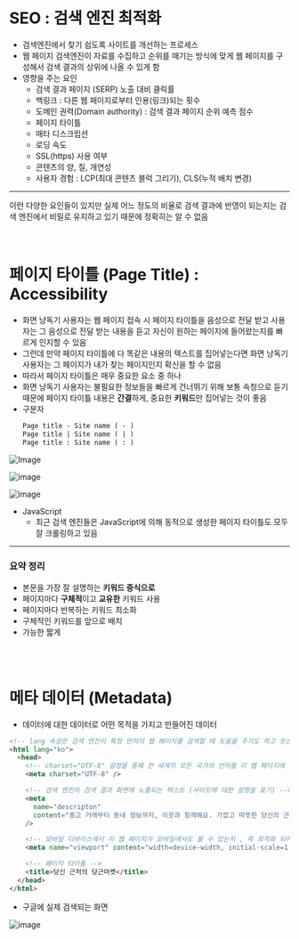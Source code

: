 # SEO : 검색 엔진 최적화

- 검색엔진에서 찾기 쉽도록 사이트를 개선하는 프로세스
- 웹 페이지 검색엔진이 자료를 수집하고 순위를 매기는 방식에 맞게 웹 페이지를 구성해서 검색 결과의 상위에 나올 수 있게 함
- 영향을 주는 요인
  - 검색 결과 페이지 (SERP) 노출 대비 클릭률
  - 백링크 : 다른 웹 페이지로부터 인용(링크)되는 횟수
  - 도메인 권력(Domain authority) : 검색 결과 페이지 순위 예측 점수
  - 페이지 타이틀
  - 매타 디스크립션
  - 로딩 속도
  - SSL(https) 사용 여부
  - 콘텐츠의 양, 질, 개연성
  - 사용자 경험 : LCP(최대 콘텐츠 블럭 그리기), CLS(누적 배치 변경)
<hr/>
    <aside>
    이런 다양한 요인들이 있지만 실제 어느 정도의 비율로 검색 결과에 반영이 되는지는 검색 엔진에서 비밀로 유지하고 있기 때문에 정확히는 알 수 없음
    </aside>
    
<br/>
<br/>

# 페이지 타이틀 (Page Title) : Accessibility

- 화면 낭독기 사용자는 웹 페이지 접속 시 페이지 타이틀을 음성으로 전달 받고 사용자는 그 음성으로 전달 받는 내용을 듣고 자신이 원하는 페이지에 들어왔는지를 빠르게 인지할 수 있음
- 그런데 만약 페이지 타이틀에 다 똑같은 내용의 텍스트를 집어넣는다면 화면 낭독기 사용자는 그 페이지가 내가 찾는 페이지인지 확신을 할 수 없음
- 따라서 페이지 타이틀은 매우 중요한 요소 중 하나
- 화면 낭독기 사용자는 불필요한 정보들을 빠르게 건너뛰기 위해 보통 속청으로 듣기 때문에 페이지 타이틀 내용은 **간결**하게, 중요한 **키워드**만 집어넣는 것이 좋음
- 구분자
  ```xml
  Page title - Site name ( - )
  Page title | Site name ( | )
  Page title : Site name ( : )
  ```

![Image](https://github.com/user-attachments/assets/9baaf889-73e7-470f-97cc-36c1b7985c63)

![image](https://github.com/user-attachments/assets/fc42c649-15d6-4fcb-8adb-2b097c10062f)

![image](https://github.com/user-attachments/assets/3b2fe231-52a2-4c0c-9c5e-a1f897f179d8)


- JavaScript
  - 최근 검색 엔진들은 JavaScript에 의해 동적으로 생성한 페이지 타이틀도 모두 잘 크롤링하고 있음
<hr/>

### 요약 정리
  - 본문을 가장 잘 설명하는 **키워드 중식으로**
  - 페이지마다 **구체적**이고 **교유한** 키워드 사용
  - 페이지마다 반복하는 키워드 최소화
  - 구체적인 키워드를 앞으로 배치
  - 가능한 짧게

<br/>
<br/>

# 메타 데이터 (Metadata)

- 데이터에 대한 데이터로 어떤 목적을 가지고 만들어진 데이터

```html
<!-- lang 속성은 검색 엔진이 특정 언어의 웹 페이지를 검색할 때 도움을 주기도 하고 또는 화면 낭독기 사용자들이 이 웹 페이지를 읽을 때 어떤 음성 엔진을 선택해야 하는지 힌트를 주기도 합니다. 하지만 구글에서는 현재 lang 속성을 신뢰하지 않습니다.-->
<html lang="ko">
  <head>
    <!-- charset="UTF-8" 설정을 통해 전 세계의 모든 국가의 언어를 이 웹 페이지에 문제없이 표시할 수 있습니다. 'UTF-8'이 표준입니다.-->
    <meta charset="UTF-8" />

    <!-- 검색 엔진의 검색 결과 화면에 노출되는 텍스트 (사이트에 대한 설명을 표기) -->
    <meta
      name="descripton"
      content="중고 거래부터 동네 정보까지, 이웃과 함께해요. 가깝고 따뜻한 당신의 근처를 만들어요."
    />

    <!-- 모바일 디바이스에서 이 웹 페이지가 모바일에서도 볼 수 있는지 , 즉 최적화 되어 있는지에 대한 정보를 검색 엔진에 제공-->
    <meta name="viewport" content="width=device-width, initial-scale=1.0" />

    <!-- 페이지 타이틀 -->
    <title>당신 근처의 당근마켓</title>
  </head>
</html>
```

- 구글에 실제 검색되는 화면

![image](https://github.com/user-attachments/assets/1a0546c2-c0e4-4217-b571-8c991c9d283c)

